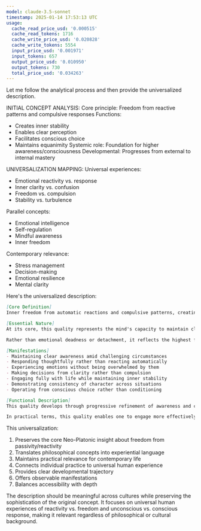 ```yaml
---
model: claude-3.5-sonnet
timestamp: 2025-01-14 17:53:13 UTC
usage:
  cache_read_price_usd: '0.000515'
  cache_read_tokens: 1716
  cache_write_price_usd: '0.020828'
  cache_write_tokens: 5554
  input_price_usd: '0.001971'
  input_tokens: 657
  output_price_usd: '0.010950'
  output_tokens: 730
  total_price_usd: '0.034263'
---
```


Let me follow the analytical process and then provide the universalized description.

INITIAL CONCEPT ANALYSIS:
Core principle: Freedom from reactive patterns and compulsive responses
Functions: 
- Creates inner stability
- Enables clear perception
- Facilitates conscious choice
- Maintains equanimity
Systemic role: Foundation for higher awareness/consciousness
Developmental: Progresses from external to internal mastery

UNIVERSALIZATION MAPPING:
Universal experiences:
- Emotional reactivity vs. response
- Inner clarity vs. confusion
- Freedom vs. compulsion
- Stability vs. turbulence

Parallel concepts:
- Emotional intelligence
- Self-regulation
- Mindful awareness
- Inner freedom

Contemporary relevance:
- Stress management
- Decision-making
- Emotional resilience
- Mental clarity

Here's the universalized description:

```markdown
[Core Definition]
Inner freedom from automatic reactions and compulsive patterns, creating a stable foundation of conscious awareness that enables clear perception and intentional response. This quality represents the development of emotional maturity and mental clarity through the transcendence of unconscious reactive patterns.

[Essential Nature]
At its core, this quality represents the mind's capacity to maintain clarity and stability independent of external circumstances or internal disturbances. It manifests as a profound inner freedom that arises not from suppression or denial of experience, but through the development of awareness that transcends automatic reactions. This creates a space between stimulus and response where conscious choice becomes possible.

Rather than emotional deadness or detachment, it reflects the highest form of emotional intelligence - where one fully experiences life while maintaining inner stability and clarity. This enables both deeper engagement with experience and greater freedom in response.

[Manifestations]
- Maintaining clear awareness amid challenging circumstances
- Responding thoughtfully rather than reacting automatically
- Experiencing emotions without being overwhelmed by them
- Making decisions from clarity rather than compulsion
- Engaging fully with life while maintaining inner stability
- Demonstrating consistency of character across situations
- Operating from conscious choice rather than conditioning

[Functional Description]
This quality develops through progressive refinement of awareness and consistent practice of conscious response. It begins with recognition of reactive patterns and gradually builds the capacity to maintain clarity within increasingly challenging circumstances. The process involves both developing greater sensitivity to subtle internal movements and strengthening the ability to remain stable amid disturbance.

In practical terms, this quality enables one to engage more effectively in all aspects of life by providing a stable foundation of clarity and choice. It enhances decision-making, improves relationships, and enables more effective action by removing the distorting influence of reactive patterns and unconscious compulsions. This creates a natural authority and reliability that others can sense and trust.
```

This universalization:
1. Preserves the core Neo-Platonic insight about freedom from passivity/reactivity
2. Translates philosophical concepts into experiential language
3. Maintains practical relevance for contemporary life
4. Connects individual practice to universal human experience
5. Provides clear developmental trajectory
6. Offers observable manifestations
7. Balances accessibility with depth

The description should be meaningful across cultures while preserving the sophistication of the original concept. It focuses on universal human experiences of reactivity vs. freedom and unconscious vs. conscious response, making it relevant regardless of philosophical or cultural background.